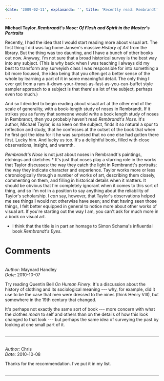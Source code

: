 ```yaml
---
{date: '2009-02-11', explananda: '', title: 'Recently read: Rembrandt''s Nose'}

---
```

<strong>Michael Taylor. <em>Rembrandt's Nose: Of Flesh and Spirit in the Master's Portraits</em></strong>

Recently, I had the idea that I would start reading more about visual art.  The first thing I did was lug home Jansen's massive <em>History of Art</em> from the library.   But the thing was too daunting, and I have a bunch of other books out now.  Anyway, I'm not sure that a broad historical survey is the best way into any subject.  (This is why back when I was teaching I always did my best to transform any surveyish class I was responsible for into something a bit more focused, the idea being that you often get a better sense of the whole by learning a part of it in some meaningful detail.  The only thing I ever got from a ram-it-down-your-throat-as-fast-as-you-can-buffet style sampler approach to a subject is that there's a lot of the subject, perhaps even too much.)

And so I decided to begin reading about visual art at the other end of the scale of generality, with a book-length study of noses in Rembrandt.  If it strikes you as funny that someone would write a book length study of noses in Rembrandt, then you probably haven't read <em>Rembrandt's Nose</em>.  It's author, Michael Taylor, is so keen on the subject, finds it so natural a spur to reflection and study, that he confesses at the outset of the book that when he first got the idea for it he was surprised that no one else had gotten there first.  Lucky him.  And lucky us too.  It's a delightful book, filled with close observations, insight, and warmth.  

<em>Rembrandt's Nose</em> is not <em>just</em> about noses in Rembrandt's paintings, etchings and sketches.*  It's just that noses play a starring role in the works that Taylor discusses: the way they catch the light in Rembrandt's portraits; the way they indicate character and experience.  Taylor works more or less chronologically through a number of works of art, describing them closely, commenting on them, and filling in historical details when it matters.  It should be obvious that I'm completely ignorant when it comes to this sort of thing, and so I'm not in a position to say anything about the reliability of Taylor's scholarship.  I <em>can</em> say, however, that Taylor's observations helped me see things I would not otherwise have seen; and that having seen those things, I felt better equipped in general to notice more about other works of visual art.  If you're starting out the way I am, you can't ask for much more in a book on visual art.

* I think that the title is in part an homage to Simon Schama's influential book <em>Rembrandt's Eyes</em>.


<h1>Comments</h1>


<br/>
<em>Author:</em> Maynard Handley
<br/><em>Date:</em> 2010-10-07

Try reading Quentin Bell _On Human Finery_.
It's a discussion about the history of clothing and its sociological meaning --- why, for example, did it use to be the case that men were dressed to the nines (think Henry VIII), but somewhere in the 19th century that changed. 

It's perhaps not exactly the same sort of book --- more concern with what the clothes *mean* to self and others than on the details of how this look changed to that look --- but perhaps the same idea of surveying the past by looking at one small part of it.
<br/>
<br/>

*******************************************************************************



<br/>
<em>Author:</em> Chris
<br/><em>Date:</em> 2010-10-08

Thanks for the recommendation.  I've put it in my list.
<br/>
<br/>

*******************************************************************************

